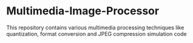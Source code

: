 # Multimedia-Image-Processor
This repository contains various multimedia processing techniques like quantization, format conversion and JPEG compression simulation code
